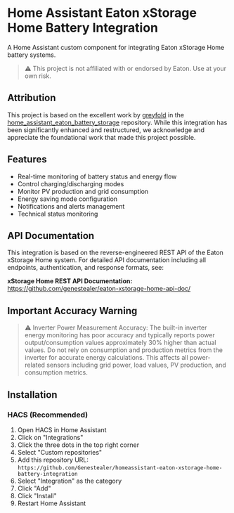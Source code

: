 # Home Assistant Eaton xStorage Home Battery Integration

A Home Assistant custom component for integrating Eaton xStorage Home battery systems.

> ⚠️ This project is not affiliated with or endorsed by Eaton. Use at your own risk.

## Attribution

This project is based on the excellent work by [greyfold](https://github.com/greyfold) in the [home_assistant_eaton_battery_storage](https://github.com/greyfold/home_assistant_eaton_battery_storage) repository. While this integration has been significantly enhanced and restructured, we acknowledge and appreciate the foundational work that made this project possible.

## Features

- Real-time monitoring of battery status and energy flow
- Control charging/discharging modes
- Monitor PV production and grid consumption
- Energy saving mode configuration
- Notifications and alerts management
- Technical status monitoring

## API Documentation

This integration is based on the reverse-engineered REST API of the Eaton xStorage Home system. For detailed API documentation including all endpoints, authentication, and response formats, see:

**xStorage Home REST API Documentation:** <https://github.com/genestealer/eaton-xstorage-home-api-doc/>

## Important Accuracy Warning

> ⚠️ Inverter Power Measurement Accuracy: The built-in inverter energy monitoring has poor accuracy and typically reports power output/consumption values approximately 30% higher than actual values. Do not rely on consumption and production metrics from the inverter for accurate energy calculations. This affects all power-related sensors including grid power, load values, PV production, and consumption metrics.

## Installation

### HACS (Recommended)

1. Open HACS in Home Assistant
2. Click on "Integrations"
3. Click the three dots in the top right corner
4. Select "Custom repositories"
5. Add this repository URL: `https://github.com/Genestealer/homeassistant-eaton-xstorage-home-battery-integration`
6. Select "Integration" as the category
7. Click "Add"
8. Click "Install"
9. Restart Home Assistant
